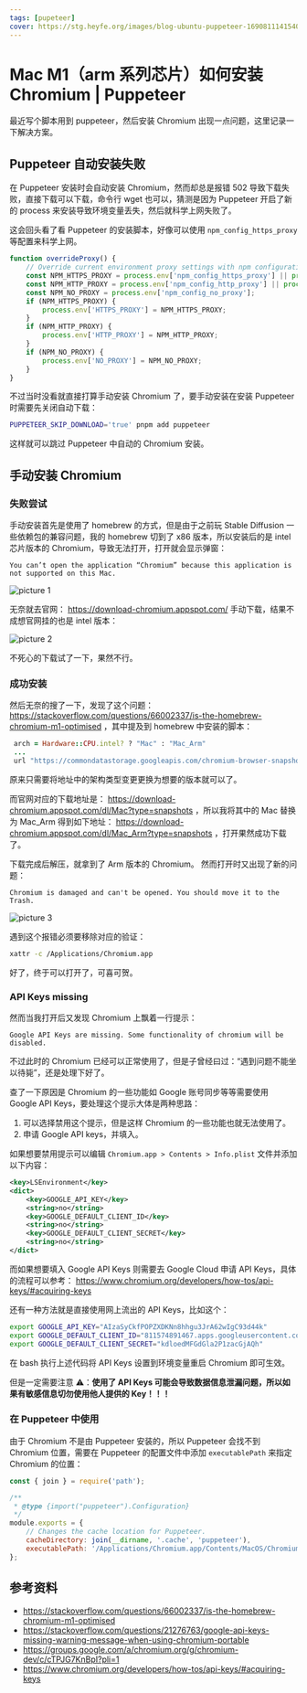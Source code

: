 ```yaml
---
tags: [pupeteer]
cover: https://stg.heyfe.org/images/blog-ubuntu-puppeteer-1690811141540.png
---
```


# Mac M1（arm 系列芯片）如何安装 Chromium | Puppeteer

最近写个脚本用到 puppeteer，然后安装 Chromium 出现一点问题，这里记录一下解决方案。

## Puppeteer 自动安装失败

在 Puppeteer 安装时会自动安装 Chromium，然而却总是报错 502 导致下载失败，直接下载可以下载，命令行 wget 也可以，猜测是因为 Puppeteer 开启了新的 process 来安装导致环境变量丢失，然后就科学上网失败了。

这会回头看了看 Puppeteer 的安装脚本，好像可以使用 `npm_config_https_proxy` 等配置来科学上网。

```js
function overrideProxy() {
    // Override current environment proxy settings with npm configuration, if any.
    const NPM_HTTPS_PROXY = process.env['npm_config_https_proxy'] || process.env['npm_config_proxy'];
    const NPM_HTTP_PROXY = process.env['npm_config_http_proxy'] || process.env['npm_config_proxy'];
    const NPM_NO_PROXY = process.env['npm_config_no_proxy'];
    if (NPM_HTTPS_PROXY) {
        process.env['HTTPS_PROXY'] = NPM_HTTPS_PROXY;
    }
    if (NPM_HTTP_PROXY) {
        process.env['HTTP_PROXY'] = NPM_HTTP_PROXY;
    }
    if (NPM_NO_PROXY) {
        process.env['NO_PROXY'] = NPM_NO_PROXY;
    }
}
```

不过当时没看就直接打算手动安装 Chromium 了，要手动安装在安装 Puppeteer 时需要先关闭自动下载：

```bash
PUPPETEER_SKIP_DOWNLOAD='true' pnpm add puppeteer
```

这样就可以跳过 Puppeteer 中自动的 Chromium 安装。

## 手动安装 Chromium

### 失败尝试

手动安装首先是使用了 homebrew 的方式，但是由于之前玩 Stable Diffusion 一些依赖包的兼容问题，我的 homebrew 切到了 x86 版本，所以安装后的是 intel 芯片版本的 Chromium，导致无法打开，打开就会显示弹窗：

```
You can’t open the application “Chromium” because this application is not supported on this Mac.
```

![picture 1](https://stg.heyfe.org/images/blog-mac-arm-chromium-1682603658586.png)

无奈就去官网： https://download-chromium.appspot.com/ 手动下载，结果不成想官网挂的也是 intel 版本：

![picture 2](https://stg.heyfe.org/images/blog-mac-arm-chromium-1682603749717.png)

不死心的下载试了一下，果然不行。

### 成功安装

然后无奈的搜了一下，发现了这个问题： https://stackoverflow.com/questions/66002337/is-the-homebrew-chromium-m1-optimised ，其中提及到 homebrew 中安装的脚本：

```ruby
 arch = Hardware::CPU.intel? ? "Mac" : "Mac_Arm"
 ...
 url "https://commondatastorage.googleapis.com/chromium-browser-snapshots/#{arch}/#{version}/chrome-mac.zip
```

原来只需要将地址中的架构类型变更更换为想要的版本就可以了。

而官网对应的下载地址是： https://download-chromium.appspot.com/dl/Mac?type=snapshots ，所以我将其中的 Mac 替换为 Mac_Arm 得到如下地址： https://download-chromium.appspot.com/dl/Mac_Arm?type=snapshots ，打开果然成功下载了。

下载完成后解压，就拿到了 Arm 版本的 Chromium。 然而打开时又出现了新的问题：

```
Chromium is damaged and can't be opened. You should move it to the Trash.
```

![picture 3](https://stg.heyfe.org/images/blog-mac-arm-chromium-1682603999935.png)

遇到这个报错必须要移除对应的验证：

```bash
xattr -c /Applications/Chromium.app
```

好了，终于可以打开了，可喜可贺。

### API Keys missing

然而当我打开后又发现 Chromium 上飘着一行提示：

```
Google API Keys are missing. Some functionality of chromium will be disabled.
```

不过此时的 Chromium 已经可以正常使用了，但是子曾经曰过：“遇到问题不能坐以待毙”，还是处理下好了。

查了一下原因是 Chromium 的一些功能如 Google 账号同步等等需要使用 Google API Keys，要处理这个提示大体是两种思路：

1. 可以选择禁用这个提示，但是这样 Chromium 的一些功能也就无法使用了。
2. 申请 Google API keys，并填入。

如果想要禁用提示可以编辑 `Chromium.app > Contents > Info.plist` 文件并添加以下内容：

```xml
<key>LSEnvironment</key>
<dict>
    <key>GOOGLE_API_KEY</key>
    <string>no</string>
    <key>GOOGLE_DEFAULT_CLIENT_ID</key>
    <string>no</string>
    <key>GOOGLE_DEFAULT_CLIENT_SECRET</key>
    <string>no</string>
</dict>
```

而如果想要填入 Google API Keys 则需要去 Google Cloud 申请 API Keys，具体的流程可以参考： https://www.chromium.org/developers/how-tos/api-keys/#acquiring-keys

还有一种方法就是直接使用网上流出的 API Keys，比如这个：

```bash
export GOOGLE_API_KEY="AIzaSyCkfPOPZXDKNn8hhgu3JrA62wIgC93d44k"
export GOOGLE_DEFAULT_CLIENT_ID="811574891467.apps.googleusercontent.com"
export GOOGLE_DEFAULT_CLIENT_SECRET="kdloedMFGdGla2P1zacGjAQh"
```

在 bash 执行上述代码将 API Keys 设置到环境变量重启 Chromium 即可生效。

但是一定需要注意 ⚠️：**使用了 API Keys 可能会导致数据信息泄漏问题，所以如果有敏感信息切勿使用他人提供的 Key！！！**

### 在 Puppeteer 中使用

由于 Chromium 不是由 Puppeteer 安装的，所以 Puppeteer 会找不到 Chromium 位置，需要在 Puppeteer 的配置文件中添加 `executablePath` 来指定 Chromium 的位置：

```js
const { join } = require('path');

/**
 * @type {import("puppeteer").Configuration}
 */
module.exports = {
    // Changes the cache location for Puppeteer.
    cacheDirectory: join(__dirname, '.cache', 'puppeteer'),
    executablePath: '/Applications/Chromium.app/Contents/MacOS/Chromium'
};
```

## 参考资料

-   https://stackoverflow.com/questions/66002337/is-the-homebrew-chromium-m1-optimised
-   https://stackoverflow.com/questions/21276763/google-api-keys-missing-warning-message-when-using-chromium-portable
-   https://groups.google.com/a/chromium.org/g/chromium-dev/c/cTPJG7KnBpI?pli=1
-   https://www.chromium.org/developers/how-tos/api-keys/#acquiring-keys
